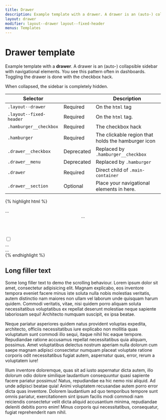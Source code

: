 ```yaml
---
title: Drawer
description: Example template with a drawer. A drawer is an (auto-) collapsible sidebar with navigational elements.
layout: drawer
modifier: layout--drawer layout--fixed-header
menus: Templates
---
```


# Drawer template

Example template with a **drawer**. A drawer is an (auto-) collapsible sidebar with navigational elements. You see this pattern often in dashboards. Toggling the drawer is done with the checkbox hack.


<div class="alert alert--condensed alert--info">
	<p class="alert__text">When collapsed, the sidebar is completely hidden.</p>
</div>


<table class="table table--horizontal-borders">
	<thead>
		<tr>
			<th>Selector</th>
			<th></th>
			<th>Description</th>
		</tr>
	</thead>
	<tbody>
		<tr>
			<td><code>.layout--drawer</code></td>
			<td><span class="label label--warning">Required</span></td>
			<td>On the <code>html</code> tag</td>
		</tr>
		<tr>
			<td><code>.layout--fixed-header</code></td>
			<td><span class="label label--warning">Required</span></td>
			<td>On the <code>html</code> tag.</td>
		</tr>
		<tr>
			<td><code>.hamburger__checkbox</code></td>
			<td><span class="label label--warning">Required</span></td>
			<td>The checkbox hack</td>
		</tr>
		<tr>
			<td><code>.hamburger</code></td>
			<td><span class="label label--warning">Required</span></td>
			<td>The clickable region that holds the hamburger icon</td>
		</tr>
		<tr>
			<td><code>.drawer__checkbox</code></td>
			<td><span class="label label--error">Deprecated</span></td>
			<td>Replaced by <code>.hamburger__checkbox</code></td>
		</tr>
		<tr>
			<td><code>.drawer__menu</code></td>
			<td><span class="label label--error">Deprecated</span></td>
			<td>Replaced by <code>.hamburger</code></td>
		</tr>
		<tr>
			<td><code>.drawer</code></td>
			<td><span class="label label--warning">Required</span></td>
			<td>Direct child of <code>.main-container</code></td>
		</tr>
		<tr>
			<td><code>.drawer__section</code></td>
			<td><span class="label label--info">Optional</span></td>
			<td>Place your navigational elements in here.</td>
		</tr>
	</tbody>
</table>


{% highlight html %}
<!DOCTYPE html>
<html lang="en" class="no-js layout--drawer layout--fixed-header">
<head>...</head>
<body>
	<header class="site-header">...</header>
	<main class="main-container" role="main">
		<input type="checkbox" class="hamburger__checkbox" id="drawer-toggle">
		<label for="drawer-toggle" class="hamburger" role="button" aria-label="Menu">
			<span class="hamburger__line" role="none presentation"></span>
			<span class="hamburger__line" role="none presentation"></span>
			<span class="hamburger__line" role="none presentation"></span>
		</label>
		<div class="drawer">
			<div class="drawer__section">
				<div class="drawer__section-title">...</div>
				<!-- navigational elements here -->
			</div>
		</div>
		<div class="main-content">
			...
		</div>
	</main>
</body>
</html>
{% endhighlight %}

## Long filler text

Some long filler text to demo the scrolling behaviour. Lorem ipsum dolor sit amet, consectetur adipisicing elit. Magnam explicabo, eos inventore tempora eveniet facere minus iste soluta nulla nobis molestias veritatis, autem distinctio nam maiores non ullam vel laborum unde quisquam harum quidem. Commodi veritatis, vitae, nisi quidem porro aliquam soluta necessitatibus voluptatibus ex repellat deserunt molestiae neque sapiente laboriosam sequi! Architecto numquam suscipit, ex ipsa beatae.

Neque pariatur asperiores quidem natus provident voluptas expedita, architecto, officiis necessitatibus iure explicabo non mollitia quas voluptatum sunt commodi illo sequi, itaque nihil hic eaque tempore. Repudiandae ratione accusamus repellat necessitatibus quia aliquam, possimus. Amet voluptatibus delectus nostrum aperiam nulla dolorum cum saepe magnam adipisci consectetur numquam placeat voluptate ratione corporis odit necessitatibus fugiat autem, aspernatur quas, error, rerum a voluptatem iure!

Illum inventore doloremque, quas sit ad iusto aspernatur dicta autem, illo dolorum odio dolore similique laudantium consequuntur quasi sapiente facere pariatur possimus! Natus, repudiandae ea hic nemo nisi aliquid. Ad unde adipisci beatae quia! Animi voluptatem recusandae autem porro error dicta quas inventore. Dolorem laudantium ad quo temporibus tempore sunt omnis pariatur, exercitationem sint ipsum facilis modi commodi nam reiciendis consectetur velit dicta aliquid accusantium minima, repudiandae deleniti debitis porro enim! Minus corporis qui necessitatibus, consequatur, fugiat reprehenderit nam nihil.
